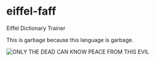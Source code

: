 eiffel-faff
===========

Eiffel Dictionary Trainer

This is garbage because this language is garbage.

![ONLY THE DEAD CAN KNOW PEACE FROM THIS EVIL](http://i2.kym-cdn.com/photos/images/newsfeed/000/287/578/6ce.png)
